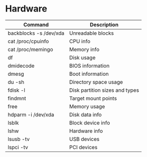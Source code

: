 # Hardware

| Command                            | Description                       |
| ---------------------------------- | --------------------------------- |
| backblocks -s /dev/xda             | Unreadable blocks                 |
| cat /proc/cpuinfo                  | CPU info                          |
| cat /proc/memingo                  | Memory info                       |
| df                                 | Disk usage                        |
| dmidecode                          | BIOS information                  |
| dmesg                              | Boot information                  |
| du -sh                             | Directory space usage             |
| fdisk -l                           | Disk partition sizes and types    |
| findmnt                            | Target mount points               |
| free                               | Memory usage                      |
| hdparm -i /dev/xda                 | Disk data info                    |
| lsblk                              | Block device info                 |
| lshw                               | Hardware info                     |
| lsusb -tv                          | USB devices                       |
| lspci -tv                          | PCI devices                       |
